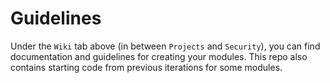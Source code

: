 # Guidelines

Under the `Wiki` tab above (in between `Projects` and `Security`), you can find documentation and guidelines for creating your modules. This repo also contains starting code from previous iterations for some modules. 
